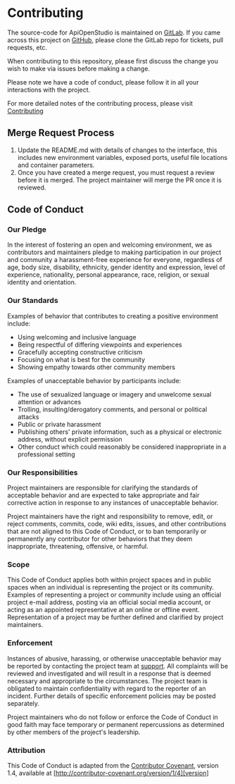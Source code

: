 Contributing
============

The source-code for ApiOpenStudio is maintained on [GitLab][gitlab].
If you came across this project on [GitHub][github],
please clone the GitLab repo for tickets, pull requests, etc.

When contributing to this repository,
please first discuss the change you wish to make via issues before making a change.

Please note we have a code of conduct,
please follow it in all your interactions with the project.

For more detailed notes of the contributing process, please visit [Contributing][contributing]

Merge Request Process
---------------------

1. Update the README.md with details of changes to the interface,
   this includes new environment variables, exposed ports, useful file locations and container parameters.
3. Once you have created a merge request, you must request a review before it is merged.
   The project maintainer will merge the PR once it is reviewed.

Code of Conduct
---------------

### Our Pledge

In the interest of fostering an open and welcoming environment, we as
contributors and maintainers pledge to making participation in our project and
community a harassment-free experience for everyone, regardless of age, body
size, disability, ethnicity, gender identity and expression, level of experience,
nationality, personal appearance, race, religion, or sexual identity and
orientation.

### Our Standards

Examples of behavior that contributes to creating a positive environment
include:

* Using welcoming and inclusive language
* Being respectful of differing viewpoints and experiences
* Gracefully accepting constructive criticism
* Focusing on what is best for the community
* Showing empathy towards other community members

Examples of unacceptable behavior by participants include:

* The use of sexualized language or imagery and unwelcome sexual attention or
  advances
* Trolling, insulting/derogatory comments, and personal or political attacks
* Public or private harassment
* Publishing others' private information, such as a physical or electronic
  address, without explicit permission
* Other conduct which could reasonably be considered inappropriate in a
  professional setting

### Our Responsibilities

Project maintainers are responsible for clarifying the standards of acceptable
behavior and are expected to take appropriate and fair corrective action in
response to any instances of unacceptable behavior.

Project maintainers have the right and responsibility to remove, edit, or
reject comments, commits, code, wiki edits, issues, and other contributions
that are not aligned to this Code of Conduct, or to ban temporarily or
permanently any contributor for other behaviors that they deem inappropriate,
threatening, offensive, or harmful.

### Scope

This Code of Conduct applies both within project spaces and in public spaces
when an individual is representing the project or its community. Examples of
representing a project or community include using an official project e-mail
address, posting via an official social media account, or acting as an appointed
representative at an online or offline event. Representation of a project may be
further defined and clarified by project maintainers.

### Enforcement

Instances of abusive, harassing, or otherwise unacceptable behavior may be
reported by contacting the project team at [support].
All complaints will be reviewed and investigated and will result in a response that
is deemed necessary and appropriate to the circumstances. The project team is
obligated to maintain confidentiality with regard to the reporter of an incident.
Further details of specific enforcement policies may be posted separately.

Project maintainers who do not follow or enforce the Code of Conduct in good
faith may face temporary or permanent repercussions as determined by other
members of the project's leadership.

### Attribution

This Code of Conduct is adapted from the [Contributor Covenant][homepage], version 1.4,
available at [http://contributor-covenant.org/version/1/4][version]

[homepage]: https://contributor-covenant.org
[version]: https://contributor-covenant.org/version/1/4/
[github]: https://github.com/naala89/api_open_studio_admin
[gitlab]: https://gitlab.com/john89/api_open_studio_admin
[contributing]: https://wiki.apiopenstudio.com/developers/contributing.html
[support]: support@apiopenstudio.com
